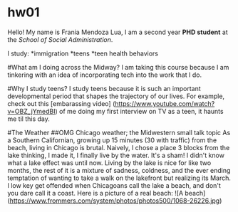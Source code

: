 # hw01
Hello! My name is Frania Mendoza Lua, I am a second year **PHD student** at the *School of Social Administration*. 

I study:
*immigration
*teens
*teen health behaviors

#What am I doing across the Midway?
I am taking this course because I am tinkering with an idea of incorporating tech into the work that I do. 

#Why I study teens?
I study teens because it is such an important developmental period that shapes the trajectory of our lives. For example, check out this [embarassing video] (https://www.youtube.com/watch?v=OBZ_jYmedBI) of me doing my first interview on TV as a teen, it haunts me til this day.  

#The Weather
##OMG Chicago weather; the Midwestern small talk topic
As a Southern Californian, growing up 15 minutes (30 with traffic) from the beach, living in Chicago is brutal. Naively, I chose a place 3 blocks from the lake thinking, I made it, I finally live by the water. It's a sham! I didn't know what a lake effect was until now. Living by the lake is nice for like two months, the rest of it is a mixture of sadness, coldness, and the ever ending temptation of wanting to take a walk on the lakefront but realizing its March. I low key get offended when Chicagoans call the lake a beach, and don't you dare call it a coast. Here is a picture of a real beach: 
![A beach] (https://www.frommers.com/system/photos/photos500/1068-26226.jpg)